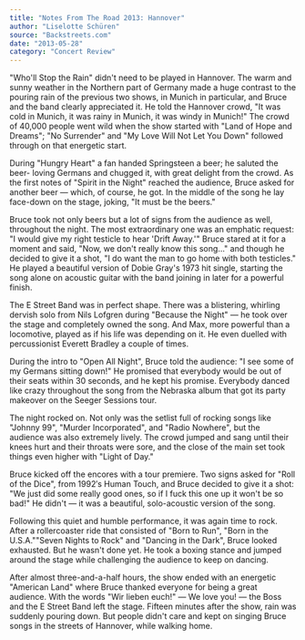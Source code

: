 ```yaml
---
title: "Notes From The Road 2013: Hannover"
author: "Liselotte Schüren"
source: "Backstreets.com"
date: "2013-05-28"
category: "Concert Review"
---
```


"Who'll Stop the Rain" didn't need to be played in Hannover. The warm and sunny weather in the Northern part of Germany made a huge contrast to the pouring rain of the previous two shows, in Munich in particular, and Bruce and the band clearly appreciated it. He told the Hannover crowd, "It was cold in Munich, it was rainy in Munich, it was windy in Munich!" The crowd of 40,000 people went wild when the show started with "Land of Hope and Dreams"; "No Surrender" and "My Love Will Not Let You Down" followed through on that energetic start.

During "Hungry Heart" a fan handed Springsteen a beer; he saluted the beer- loving Germans and chugged it, with great delight from the crowd. As the first notes of "Spirit in the Night" reached the audience, Bruce asked for another beer — which, of course, he got. In the middle of the song he lay face-down on the stage, joking, "It must be the beers."

Bruce took not only beers but a lot of signs from the audience as well, throughout the night. The most extraordinary one was an emphatic request: "I would give my right testicle to hear 'Drift Away.'" Bruce stared at it for a moment and said, "Now, we don't really know this song..." and though he decided to give it a shot, "I do want the man to go home with both testicles." He played a beautiful version of Dobie Gray's 1973 hit single, starting the song alone on acoustic guitar with the band joining in later for a powerful finish.

The E Street Band was in perfect shape. There was a blistering, whirling dervish solo from Nils Lofgren during "Because the Night" — he took over the stage and completely owned the song. And Max, more powerful than a locomotive, played as if his life was depending on it. He even duelled with percussionist Everett Bradley a couple of times.

During the intro to "Open All Night", Bruce told the audience: "I see some of my Germans sitting down!" He promised that everybody would be out of their seats within 30 seconds, and he kept his promise. Everybody danced like crazy throughout the song from the Nebraska album that got its party makeover on the Seeger Sessions tour.

The night rocked on. Not only was the setlist full of rocking songs like "Johnny 99", "Murder Incorporated", and "Radio Nowhere", but the audience was also extremely lively. The crowd jumped and sang until their knees hurt and their throats were sore, and the close of the main set took things even higher with "Light of Day."

Bruce kicked off the encores with a tour premiere. Two signs asked for "Roll of the Dice", from 1992′s Human Touch, and Bruce decided to give it a shot: "We just did some really good ones, so if I fuck this one up it won't be so bad!" He didn't — it was a beautiful, solo-acoustic version of the song.

Following this quiet and humble performance, it was again time to rock. After a rollercoaster ride that consisted of "Born to Run", "Born in the U.S.A.""Seven Nights to Rock" and "Dancing in the Dark", Bruce looked exhausted. But he wasn't done yet. He took a boxing stance and jumped around the stage while challenging the audience to keep on dancing.

After almost three-and-a-half hours, the show ended with an energetic "American Land" where Bruce thanked everyone for being a great audience. With the words "Wir lieben euch!" — We love you! — the Boss and the E Street Band left the stage. Fifteen minutes after the show, rain was suddenly pouring down. But people didn't care and kept on singing Bruce songs in the streets of Hannover, while walking home.
